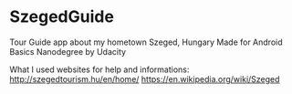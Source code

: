 # SzegedGuide
Tour Guide app about my hometown Szeged, Hungary
Made for Android Basics Nanodegree by Udacity


What I used websites for help and informations:
http://szegedtourism.hu/en/home/
https://en.wikipedia.org/wiki/Szeged
